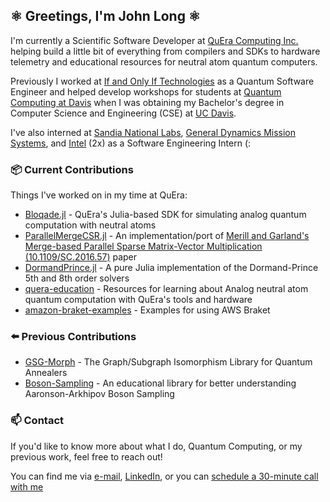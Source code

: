 ## ⚛️ Greetings, I'm John Long ⚛️

I'm currently a Scientific Software Developer at [QuEra Computing Inc.](https://www.quera.com/) helping build a little bit of everything from compilers and SDKs to hardware telemetry and educational resources for neutral atom quantum computers.

Previously I worked at [If and Only If Technologies](https://iff.bio/) as a Quantum Software Engineer and helped develop workshops for students at [Quantum Computing at Davis](https://quist.ucdavis.edu/QCD) when I was obtaining my Bachelor's degree in Computer Science and Engineering (CSE) at [UC Davis](https://ece.ucdavis.edu/). 

I've also interned at [Sandia National Labs](https://www.sandia.gov/), [General Dynamics Mission Systems](https://gdmissionsystems.com/), and [Intel](https://www.intel.com/content/www/us/en/homepage.html) (2x) as a Software Engineering Intern (: 

### 📦 Current Contributions

Things I've worked on in my time at QuEra:

- [Bloqade.jl](https://github.com/QuEraComputing/Bloqade.jl) - QuEra's Julia-based SDK for simulating analog quantum computation with neutral atoms
- [ParallelMergeCSR.jl](https://github.com/QuEraComputing/ParallelMergeCSR.jl) - An implementation/port of [Merill and Garland's Merge-based Parallel Sparse Matrix-Vector Multiplication (10.1109/SC.2016.57)](https://rd.yyrcd.com/CUDA/2022-03-14-Merge-based%20Parallel%20Sparse%20Matrix-Vector%20Multiplication.pdf) paper 
- [DormandPrince.jl](https://github.com/QuEraComputing/DormandPrince.jl) - A pure Julia implementation of the Dormand-Prince 5th and 8th order solvers
- [quera-education](https://github.com/QuEraComputing/quera-education) - Resources for learning about Analog neutral atom quantum computation with QuEra's tools and hardware
- [amazon-braket-examples](https://github.com/amazon-braket/amazon-braket-examples) - Examples for using AWS Braket

### ⬅️ Previous Contributions
- [GSG-Morph](https://github.com/IffTech/GSG-Morph) - The Graph/Subgraph Isomorphism Library for Quantum Annealers
- [Boson-Sampling](https://github.com/IffTech/Boson-Sampling) - An educational library for better understanding Aaronson-Arkhipov Boson Sampling


### 📫 Contact
If you'd like to know more about what I do, Quantum Computing, or my previous work, feel free to reach out!

You can find me via [e-mail](mailto:johnzl.dev@gmail.com), [LinkedIn](https://www.linkedin.com/in/jzl/), or you can [schedule a 30-minute call with me](https://calendly.com/johnzl)


